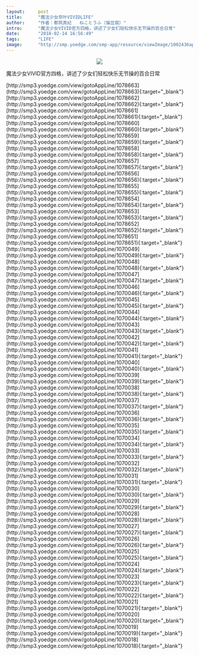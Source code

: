 ```yaml
---
layout:     post
title:      "魔法少女奈叶VIVIDLIFE"
author:     "作者：都筑真纪   ねことうふ（猫豆腐）"
intro:      "魔法少女VIVID官方四格，讲述了少女们轻松快乐无节操的百合日常"
date:       "2018-02-14 16:56:49"
tags:       "LIFE"
image:      "http://smp.yoedge.com/smp-app/resource/viewImage/1002436appline.png"
---
```

<div style="text-align: center">
<p><img src="http://smp.yoedge.com/smp-app/resource/viewImage/1002436appline.png"/></p>
</div>
<p class="post-meta">
<span>魔法少女VIVID官方四格，讲述了少女们轻松快乐无节操的百合日常</span>
</p>
[http://smp3.yoedge.com/view/gotoAppLine/1078663](http://smp3.yoedge.com/view/gotoAppLine/1078663){:target="_blank"}
[http://smp3.yoedge.com/view/gotoAppLine/1078662](http://smp3.yoedge.com/view/gotoAppLine/1078662){:target="_blank"}
[http://smp3.yoedge.com/view/gotoAppLine/1078661](http://smp3.yoedge.com/view/gotoAppLine/1078661){:target="_blank"}
[http://smp3.yoedge.com/view/gotoAppLine/1078660](http://smp3.yoedge.com/view/gotoAppLine/1078660){:target="_blank"}
[http://smp3.yoedge.com/view/gotoAppLine/1078659](http://smp3.yoedge.com/view/gotoAppLine/1078659){:target="_blank"}
[http://smp3.yoedge.com/view/gotoAppLine/1078658](http://smp3.yoedge.com/view/gotoAppLine/1078658){:target="_blank"}
[http://smp3.yoedge.com/view/gotoAppLine/1078657](http://smp3.yoedge.com/view/gotoAppLine/1078657){:target="_blank"}
[http://smp3.yoedge.com/view/gotoAppLine/1078656](http://smp3.yoedge.com/view/gotoAppLine/1078656){:target="_blank"}
[http://smp3.yoedge.com/view/gotoAppLine/1078655](http://smp3.yoedge.com/view/gotoAppLine/1078655){:target="_blank"}
[http://smp3.yoedge.com/view/gotoAppLine/1078654](http://smp3.yoedge.com/view/gotoAppLine/1078654){:target="_blank"}
[http://smp3.yoedge.com/view/gotoAppLine/1078653](http://smp3.yoedge.com/view/gotoAppLine/1078653){:target="_blank"}
[http://smp3.yoedge.com/view/gotoAppLine/1078652](http://smp3.yoedge.com/view/gotoAppLine/1078652){:target="_blank"}
[http://smp3.yoedge.com/view/gotoAppLine/1078651](http://smp3.yoedge.com/view/gotoAppLine/1078651){:target="_blank"}
[http://smp3.yoedge.com/view/gotoAppLine/1070049](http://smp3.yoedge.com/view/gotoAppLine/1070049){:target="_blank"}
[http://smp3.yoedge.com/view/gotoAppLine/1070048](http://smp3.yoedge.com/view/gotoAppLine/1070048){:target="_blank"}
[http://smp3.yoedge.com/view/gotoAppLine/1070047](http://smp3.yoedge.com/view/gotoAppLine/1070047){:target="_blank"}
[http://smp3.yoedge.com/view/gotoAppLine/1070046](http://smp3.yoedge.com/view/gotoAppLine/1070046){:target="_blank"}
[http://smp3.yoedge.com/view/gotoAppLine/1070045](http://smp3.yoedge.com/view/gotoAppLine/1070045){:target="_blank"}
[http://smp3.yoedge.com/view/gotoAppLine/1070044](http://smp3.yoedge.com/view/gotoAppLine/1070044){:target="_blank"}
[http://smp3.yoedge.com/view/gotoAppLine/1070043](http://smp3.yoedge.com/view/gotoAppLine/1070043){:target="_blank"}
[http://smp3.yoedge.com/view/gotoAppLine/1070042](http://smp3.yoedge.com/view/gotoAppLine/1070042){:target="_blank"}
[http://smp3.yoedge.com/view/gotoAppLine/1070041](http://smp3.yoedge.com/view/gotoAppLine/1070041){:target="_blank"}
[http://smp3.yoedge.com/view/gotoAppLine/1070040](http://smp3.yoedge.com/view/gotoAppLine/1070040){:target="_blank"}
[http://smp3.yoedge.com/view/gotoAppLine/1070039](http://smp3.yoedge.com/view/gotoAppLine/1070039){:target="_blank"}
[http://smp3.yoedge.com/view/gotoAppLine/1070038](http://smp3.yoedge.com/view/gotoAppLine/1070038){:target="_blank"}
[http://smp3.yoedge.com/view/gotoAppLine/1070037](http://smp3.yoedge.com/view/gotoAppLine/1070037){:target="_blank"}
[http://smp3.yoedge.com/view/gotoAppLine/1070036](http://smp3.yoedge.com/view/gotoAppLine/1070036){:target="_blank"}
[http://smp3.yoedge.com/view/gotoAppLine/1070035](http://smp3.yoedge.com/view/gotoAppLine/1070035){:target="_blank"}
[http://smp3.yoedge.com/view/gotoAppLine/1070034](http://smp3.yoedge.com/view/gotoAppLine/1070034){:target="_blank"}
[http://smp3.yoedge.com/view/gotoAppLine/1070033](http://smp3.yoedge.com/view/gotoAppLine/1070033){:target="_blank"}
[http://smp3.yoedge.com/view/gotoAppLine/1070032](http://smp3.yoedge.com/view/gotoAppLine/1070032){:target="_blank"}
[http://smp3.yoedge.com/view/gotoAppLine/1070031](http://smp3.yoedge.com/view/gotoAppLine/1070031){:target="_blank"}
[http://smp3.yoedge.com/view/gotoAppLine/1070030](http://smp3.yoedge.com/view/gotoAppLine/1070030){:target="_blank"}
[http://smp3.yoedge.com/view/gotoAppLine/1070029](http://smp3.yoedge.com/view/gotoAppLine/1070029){:target="_blank"}
[http://smp3.yoedge.com/view/gotoAppLine/1070028](http://smp3.yoedge.com/view/gotoAppLine/1070028){:target="_blank"}
[http://smp3.yoedge.com/view/gotoAppLine/1070027](http://smp3.yoedge.com/view/gotoAppLine/1070027){:target="_blank"}
[http://smp3.yoedge.com/view/gotoAppLine/1070026](http://smp3.yoedge.com/view/gotoAppLine/1070026){:target="_blank"}
[http://smp3.yoedge.com/view/gotoAppLine/1070025](http://smp3.yoedge.com/view/gotoAppLine/1070025){:target="_blank"}
[http://smp3.yoedge.com/view/gotoAppLine/1070024](http://smp3.yoedge.com/view/gotoAppLine/1070024){:target="_blank"}
[http://smp3.yoedge.com/view/gotoAppLine/1070023](http://smp3.yoedge.com/view/gotoAppLine/1070023){:target="_blank"}
[http://smp3.yoedge.com/view/gotoAppLine/1070022](http://smp3.yoedge.com/view/gotoAppLine/1070022){:target="_blank"}
[http://smp3.yoedge.com/view/gotoAppLine/1070021](http://smp3.yoedge.com/view/gotoAppLine/1070021){:target="_blank"}
[http://smp3.yoedge.com/view/gotoAppLine/1070020](http://smp3.yoedge.com/view/gotoAppLine/1070020){:target="_blank"}
[http://smp3.yoedge.com/view/gotoAppLine/1070019](http://smp3.yoedge.com/view/gotoAppLine/1070019){:target="_blank"}
[http://smp3.yoedge.com/view/gotoAppLine/1070018](http://smp3.yoedge.com/view/gotoAppLine/1070018){:target="_blank"}


